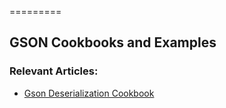 =========

## GSON Cookbooks and Examples


### Relevant Articles: 
- [Gson Deserialization Cookbook](http://www.baeldung.com/gson-deserialization-guide)
